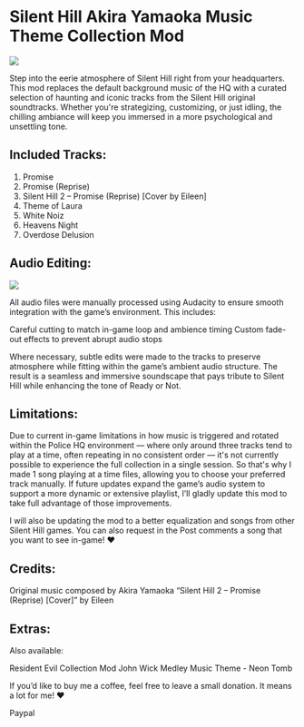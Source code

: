 # Silent Hill Akira Yamaoka Music Theme Collection Mod

<img src= "https://staticdelivery.nexusmods.com/mods/4205/images/5911/5911-1747236325-1954554361.png">

Step into the eerie atmosphere of Silent Hill right from your headquarters. This mod replaces the default background music of the HQ with a curated selection of haunting and iconic tracks from the Silent Hill original soundtracks. Whether you're strategizing, customizing, or just idling, the chilling ambiance will keep you immersed in a more psychological and unsettling tone.

## Included Tracks:

1. Promise
2. Promise (Reprise)
3. Silent Hill 2 – Promise (Reprise) [Cover by Eileen﻿]
4. Theme of Laura
5. White Noiz
6. Heavens Night
7. Overdose Delusion

## Audio Editing:

<img src= "https://staticdelivery.nexusmods.com/mods/4205/images/5911/5911-1747237358-347790893.png">


All audio files were manually processed using Audacity to ensure smooth integration with the game’s environment. This includes:

Careful cutting to match in-game loop and ambience timing
Custom fade-out effects to prevent abrupt audio stops

Where necessary, subtle edits were made to the tracks to preserve atmosphere while fitting within the game’s ambient audio structure. The result is a seamless and immersive soundscape that pays tribute to Silent Hill while enhancing the tone of Ready or Not.


## Limitations:

Due to current in-game limitations in how music is triggered and rotated within the Police HQ environment — where only around three tracks tend to play at a time, often repeating in no consistent order — it's not currently possible to experience the full collection in a single session. So that's why I made 1 song playing at a time files, allowing you to choose your preferred track manually. If future updates expand the game’s audio system to support a more dynamic or extensive playlist, I’ll gladly update this mod to take full advantage of those improvements.

I will also be updating the mod to a better equalization and songs from other Silent Hill games. You can also request in the Post comments a song that you want to see in-game! ❤️

## Credits:

Original music composed by Akira Yamaoka
“Silent Hill 2 – Promise (Reprise) [Cover]” by Eileen﻿

## Extras:

Also available:

Resident Evil Collection Mod
John Wick Medley Music Theme - Neon Tomb﻿

If you’d like to buy me a coffee, feel free to leave a small donation. It means a lot for me! ❤️

Paypal
